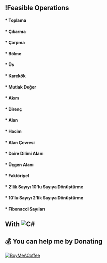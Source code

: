## !Feasible Operations
#### * Toplama 
#### * Çıkarma
#### * Çarpma
#### * Bölme
#### * Üs 
#### * Karekök 
#### * Mutlak Değer 
#### * Akım 
#### * Direnç
#### * Alan
#### * Hacim
#### * Alan Çevresi
#### * Daire Dilimi Alanı
#### * Üçgen Alanı
#### * Faktöriyel
#### * 2'lik Sayıyı 10'lu Sayıya Dönüştürme
#### * 10'lu Sayıyı 2'lik Sayıya Dönüştürme
#### * Fibonacci Sayıları


## With ![C#](https://img.shields.io/badge/c%23-%23239120.svg?style=for-the-badge&logo=c-sharp&logoColor=white)

  ## 💰 You can help me by Donating
  [![BuyMeACoffee](https://img.shields.io/badge/Buy%20Me%20a%20Coffee-ffdd00?style=for-the-badge&logo=buy-me-a-coffee&logoColor=black)](https://www.buymeacoffee.com/omicr0n) 
